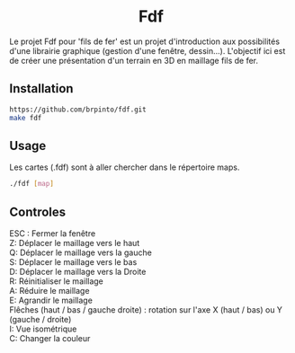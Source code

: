 <h1 align="center">Fdf</h1>

Le projet Fdf pour 'fils de fer' est un projet d'introduction aux possibilités d'une librairie graphique (gestion d'une fenêtre, dessin...). L'objectif ici est de créer une présentation d'un terrain en 3D en maillage fils de fer.

## Installation

```sh
https://github.com/brpinto/fdf.git
make fdf
```

## Usage

Les cartes (.fdf) sont à aller chercher dans le répertoire maps.
  
```sh
./fdf [map]
```

## Controles

ESC : Fermer la fenêtre <br />
Z: Déplacer le maillage vers le haut <br />
Q: Déplacer le maillage vers la gauche <br />
S: Déplacer le maillage vers le bas <br />
D: Déplacer le maillage vers la Droite <br />
R: Réinitialiser le maillage <br />
A: Réduire le maillage <br />
E: Agrandir le maillage <br />
Flêches (haut / bas / gauche droite) : rotation sur l'axe X (haut / bas) ou Y (gauche / droite) <br />
I: Vue isométrique <br />
C: Changer la couleur
